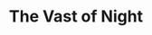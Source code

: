 ---
title: "The Vast of Night"
year: 2019
rating: 2.5
stars: "★★½"
rewatched: false
permalink: "the-vast-of-night"
watched_on: 2020-06-12
---